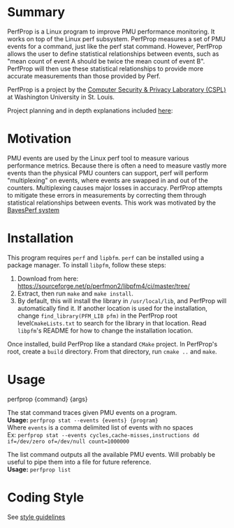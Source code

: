 # Summary
PerfProp is a Linux program to improve PMU performance monitoring. It works on top of the Linux perf subsystem. PerfProp measures a set of PMU events for a command, just like the perf stat command. However, PerfProp allows the user to define statistical relationships between events, such as "mean count of event A should be twice the mean count of event B". PerfProp will then use these statistical relationships to provide more accurate measurements than those provided by Perf.   

PerfProp is a project by the [Computer Security & Privacy Laboratory (CSPL)](https://cybersecurity.seas.wustl.edu/) at Washington University in St. Louis.

Project planning and in depth explanations included [here](https://www.dropbox.com/scl/fi/qo7t0u4j3yzneqs01u65u/Bayes-Perf-CSPL.paper?dl=0&rlkey=nq9a95lenmi18jh8jc72dth1s):

# Motivation
PMU events are used by the Linux perf tool to measure various performance metrics. Because there is often a need to measure vastly more events than the physical PMU counters can support, perf will perform "multiplexing" on events, where events are swapped in and out of the counters. Multiplexing causes major losses in accuracy. PerfProp attempts to mitigate these errors in measurements by correcting them through statistical relationships between events. This work was motivated by the [BayesPerf system](https://ssbaner2.cs.illinois.edu/publications/asplos2021/)

# Installation
This program requires `perf` and `lipbfm`. `perf` can be installed using a package manager. To install `libpfm`, follow these steps:
1) Download from here: https://sourceforge.net/p/perfmon2/libpfm4/ci/master/tree/
2) Extract, then run `make` and `make install`. 
3) By default, this will install the library in `/usr/local/lib`, and PerfProp will automatically find it. If another location is used for the installation, change `find_library(PFM_LIB pfm)` in the PerfProp root level`CmakeLists.txt` to search for the library in that location. Read `libpfm`'s README for how to change the installation location.

Once installed, build PerfProp like a standard `CMake` project. In PerfProp's root, create a `build` directory. From that directory, run `cmake ..` and `make`.

# Usage
perfprop {command} {args}

The stat command traces given PMU events on a program.  
**Usage:** `perfprop stat --events {events} {program}`  
Where `events` is a comma delimited list of events with no spaces  
Ex: `perfprop stat --events cycles,cache-misses,instructions dd if=/dev/zero of=/dev/null count=1000000`

The list command outputs all the available PMU events. Will probably be useful to pipe them into a file for future reference.  
**Usage:** `perfprop list`

# Coding Style

See [style guidelines](Style.md)

